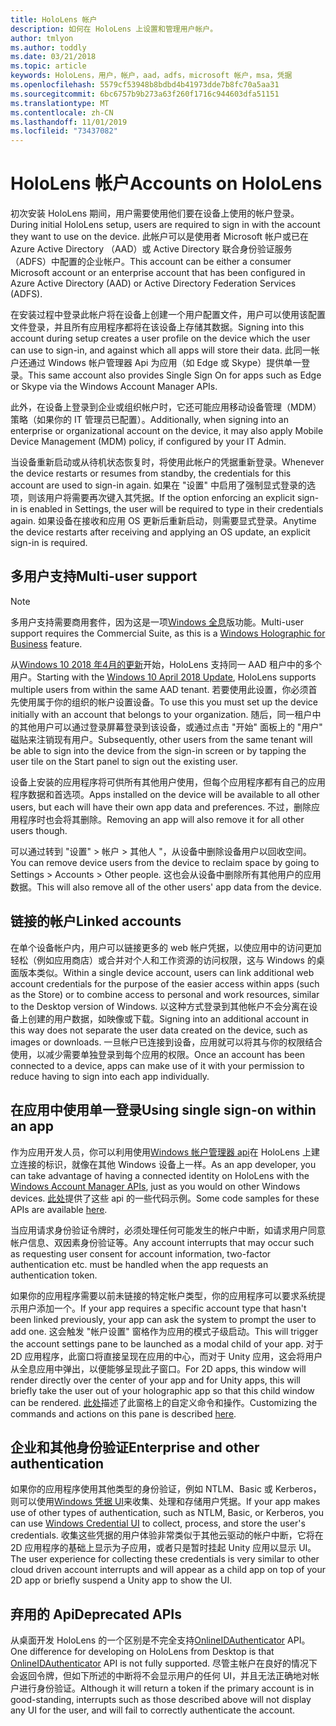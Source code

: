 ```yaml
---
title: HoloLens 帐户
description: 如何在 HoloLens 上设置和管理用户帐户。
author: tmlyon
ms.author: toddly
ms.date: 03/21/2018
ms.topic: article
keywords: HoloLens，用户，帐户，aad，adfs，microsoft 帐户，msa，凭据
ms.openlocfilehash: 5579cf53948b8bdbd4b41973dde7b8fc70a5aa31
ms.sourcegitcommit: 6bc6757b9b273a63f260f1716c944603dfa51151
ms.translationtype: MT
ms.contentlocale: zh-CN
ms.lasthandoff: 11/01/2019
ms.locfileid: "73437082"
---
```

# <a name="accounts-on-hololens"></a><span data-ttu-id="8ba93-104">HoloLens 帐户</span><span class="sxs-lookup"><span data-stu-id="8ba93-104">Accounts on HoloLens</span></span>

<span data-ttu-id="8ba93-105">初次安装 HoloLens 期间，用户需要使用他们要在设备上使用的帐户登录。</span><span class="sxs-lookup"><span data-stu-id="8ba93-105">During initial HoloLens setup, users are required to sign in with the account they want to use on the device.</span></span> <span data-ttu-id="8ba93-106">此帐户可以是使用者 Microsoft 帐户或已在 Azure Active Directory （AAD）或 Active Directory 联合身份验证服务（ADFS）中配置的企业帐户。</span><span class="sxs-lookup"><span data-stu-id="8ba93-106">This account can be either a consumer Microsoft account or an enterprise account that has been configured in Azure Active Directory (AAD) or Active Directory Federation Services (ADFS).</span></span>

<span data-ttu-id="8ba93-107">在安装过程中登录此帐户将在设备上创建一个用户配置文件，用户可以使用该配置文件登录，并且所有应用程序都将在该设备上存储其数据。</span><span class="sxs-lookup"><span data-stu-id="8ba93-107">Signing into this account during setup creates a user profile on the device which the user can use to sign-in, and against which all apps will store their data.</span></span> <span data-ttu-id="8ba93-108">此同一帐户还通过 Windows 帐户管理器 Api 为应用（如 Edge 或 Skype）提供单一登录。</span><span class="sxs-lookup"><span data-stu-id="8ba93-108">This same account also provides Single Sign On for apps such as Edge or Skype via the Windows Account Manager APIs.</span></span>

<span data-ttu-id="8ba93-109">此外，在设备上登录到企业或组织帐户时，它还可能应用移动设备管理（MDM）策略（如果你的 IT 管理员已配置）。</span><span class="sxs-lookup"><span data-stu-id="8ba93-109">Additionally, when signing into an enterprise or organizational account on the device, it may also apply Mobile Device Management (MDM) policy, if configured by your IT Admin.</span></span>

<span data-ttu-id="8ba93-110">当设备重新启动或从待机状态恢复时，将使用此帐户的凭据重新登录。</span><span class="sxs-lookup"><span data-stu-id="8ba93-110">Whenever the device restarts or resumes from standby, the credentials for this account are used to sign-in again.</span></span> <span data-ttu-id="8ba93-111">如果在 "设置" 中启用了强制显式登录的选项，则该用户将需要再次键入其凭据。</span><span class="sxs-lookup"><span data-stu-id="8ba93-111">If the option enforcing an explicit sign-in is enabled in Settings, the user will be required to type in their credentials again.</span></span> <span data-ttu-id="8ba93-112">如果设备在接收和应用 OS 更新后重新启动，则需要显式登录。</span><span class="sxs-lookup"><span data-stu-id="8ba93-112">Anytime the device restarts after receiving and applying an OS update, an explicit sign-in is required.</span></span>

## <a name="multi-user-support"></a><span data-ttu-id="8ba93-113">多用户支持</span><span class="sxs-lookup"><span data-stu-id="8ba93-113">Multi-user support</span></span>

>[!NOTE]
><span data-ttu-id="8ba93-114">多用户支持需要商用套件，因为这是一项[Windows 全息](https://docs.microsoft.com/hololens/hololens-upgrade-enterprise)版功能。</span><span class="sxs-lookup"><span data-stu-id="8ba93-114">Multi-user support requires the Commercial Suite, as this is a [Windows Holographic for Business](https://docs.microsoft.com/hololens/hololens-upgrade-enterprise) feature.</span></span>

<span data-ttu-id="8ba93-115">从[Windows 10 2018 年4月的更新](release-notes-april-2018.md)开始，HoloLens 支持同一 AAD 租户中的多个用户。</span><span class="sxs-lookup"><span data-stu-id="8ba93-115">Starting with the [Windows 10 April 2018 Update](release-notes-april-2018.md), HoloLens supports multiple users from within the same AAD tenant.</span></span> <span data-ttu-id="8ba93-116">若要使用此设置，你必须首先使用属于你的组织的帐户设置设备。</span><span class="sxs-lookup"><span data-stu-id="8ba93-116">To use this you must set up the device initially with an account that belongs to your organization.</span></span> <span data-ttu-id="8ba93-117">随后，同一租户中的其他用户可以通过登录屏幕登录到该设备，或通过点击 "开始" 面板上的 "用户" 磁贴来注销现有用户。</span><span class="sxs-lookup"><span data-stu-id="8ba93-117">Subsequently, other users from the same tenant will be able to sign into the device from the sign-in screen or by tapping the user tile on the Start panel to sign out the existing user.</span></span> 

<span data-ttu-id="8ba93-118">设备上安装的应用程序将可供所有其他用户使用，但每个应用程序都有自己的应用程序数据和首选项。</span><span class="sxs-lookup"><span data-stu-id="8ba93-118">Apps installed on the device will be available to all other users, but each will have their own app data and preferences.</span></span> <span data-ttu-id="8ba93-119">不过，删除应用程序时也会将其删除。</span><span class="sxs-lookup"><span data-stu-id="8ba93-119">Removing an app will also remove it for all other users though.</span></span> 

<span data-ttu-id="8ba93-120">可以通过转到 "设置" > 帐户 > 其他人 "，从设备中删除设备用户以回收空间。</span><span class="sxs-lookup"><span data-stu-id="8ba93-120">You can remove device users from the device to reclaim space by going to Settings > Accounts > Other people.</span></span> <span data-ttu-id="8ba93-121">这也会从设备中删除所有其他用户的应用数据。</span><span class="sxs-lookup"><span data-stu-id="8ba93-121">This will also remove all of the other users' app data from the device.</span></span> 

## <a name="linked-accounts"></a><span data-ttu-id="8ba93-122">链接的帐户</span><span class="sxs-lookup"><span data-stu-id="8ba93-122">Linked accounts</span></span>

<span data-ttu-id="8ba93-123">在单个设备帐户内，用户可以链接更多的 web 帐户凭据，以使应用中的访问更加轻松（例如应用商店）或合并对个人和工作资源的访问权限，这与 Windows 的桌面版本类似。</span><span class="sxs-lookup"><span data-stu-id="8ba93-123">Within a single device account, users can link additional web account credentials for the purpose of the easier access within apps (such as the Store) or to combine access to personal and work resources, similar to the Desktop version of Windows.</span></span> <span data-ttu-id="8ba93-124">以这种方式登录到其他帐户不会分离在设备上创建的用户数据，如映像或下载。</span><span class="sxs-lookup"><span data-stu-id="8ba93-124">Signing into an additional account in this way does not separate the user data created on the device, such as images or downloads.</span></span> <span data-ttu-id="8ba93-125">一旦帐户已连接到设备，应用就可以将其与你的权限结合使用，以减少需要单独登录到每个应用的权限。</span><span class="sxs-lookup"><span data-stu-id="8ba93-125">Once an account has been connected to a device, apps can make use of it with your permission to reduce having to sign into each app individually.</span></span>

## <a name="using-single-sign-on-within-an-app"></a><span data-ttu-id="8ba93-126">在应用中使用单一登录</span><span class="sxs-lookup"><span data-stu-id="8ba93-126">Using single sign-on within an app</span></span>

<span data-ttu-id="8ba93-127">作为应用开发人员，你可以利用使用[Windows 帐户管理器 api](https://msdn.microsoft.com/library/windows/apps/xaml/windows.security.authentication.web.core.aspx)在 HoloLens 上建立连接的标识，就像在其他 Windows 设备上一样。</span><span class="sxs-lookup"><span data-stu-id="8ba93-127">As an app developer, you can take advantage of having a connected identity on HoloLens with the [Windows Account Manager APIs](https://msdn.microsoft.com/library/windows/apps/xaml/windows.security.authentication.web.core.aspx), just as you would on other Windows devices.</span></span> <span data-ttu-id="8ba93-128">[此处](https://go.microsoft.com/fwlink/p/?LinkId=620621)提供了这些 api 的一些代码示例。</span><span class="sxs-lookup"><span data-stu-id="8ba93-128">Some code samples for these APIs are available [here](https://go.microsoft.com/fwlink/p/?LinkId=620621).</span></span>

<span data-ttu-id="8ba93-129">当应用请求身份验证令牌时，必须处理任何可能发生的帐户中断，如请求用户同意帐户信息、双因素身份验证等。</span><span class="sxs-lookup"><span data-stu-id="8ba93-129">Any account interrupts that may occur such as requesting user consent for account information, two-factor authentication etc. must be handled when the app requests an authentication token.</span></span>

<span data-ttu-id="8ba93-130">如果你的应用程序需要以前未链接的特定帐户类型，你的应用程序可以要求系统提示用户添加一个。</span><span class="sxs-lookup"><span data-stu-id="8ba93-130">If your app requires a specific account type that hasn't been linked previously, your app can ask the system to prompt the user to add one.</span></span> <span data-ttu-id="8ba93-131">这会触发 "帐户设置" 窗格作为应用的模式子级启动。</span><span class="sxs-lookup"><span data-stu-id="8ba93-131">This will trigger the account settings pane to be launched as a modal child of your app.</span></span> <span data-ttu-id="8ba93-132">对于2D 应用程序，此窗口将直接呈现在应用的中心，而对于 Unity 应用，这会将用户从全息应用中弹出，以便能够呈现此子窗口。</span><span class="sxs-lookup"><span data-stu-id="8ba93-132">For 2D apps, this window will render directly over the center of your app and for Unity apps, this will briefly take the user out of your holographic app so that this child window can be rendered.</span></span> <span data-ttu-id="8ba93-133">[此处](https://msdn.microsoft.com/library/windows/apps/windows.ui.applicationsettings.webaccountcommand.aspx)描述了此窗格上的自定义命令和操作。</span><span class="sxs-lookup"><span data-stu-id="8ba93-133">Customizing the commands and actions on this pane is described [here](https://msdn.microsoft.com/library/windows/apps/windows.ui.applicationsettings.webaccountcommand.aspx).</span></span>

## <a name="enterprise-and-other-authentication"></a><span data-ttu-id="8ba93-134">企业和其他身份验证</span><span class="sxs-lookup"><span data-stu-id="8ba93-134">Enterprise and other authentication</span></span>

<span data-ttu-id="8ba93-135">如果你的应用程序使用其他类型的身份验证，例如 NTLM、Basic 或 Kerberos，则可以使用[Windows 凭据 UI](https://msdn.microsoft.com/library/windows/apps/windows.security.credentials.ui.aspx)来收集、处理和存储用户凭据。</span><span class="sxs-lookup"><span data-stu-id="8ba93-135">If your app makes use of other types of authentication, such as NTLM, Basic, or Kerberos, you can use [Windows Credential UI](https://msdn.microsoft.com/library/windows/apps/windows.security.credentials.ui.aspx) to collect, process, and store the user's credentials.</span></span> <span data-ttu-id="8ba93-136">收集这些凭据的用户体验非常类似于其他云驱动的帐户中断，它将在2D 应用程序的基础上显示为子应用，或者只是暂时挂起 Unity 应用以显示 UI。</span><span class="sxs-lookup"><span data-stu-id="8ba93-136">The user experience for collecting these credentials is very similar to other cloud driven account interrupts and will appear as a child app on top of your 2D app or briefly suspend a Unity app to show the UI.</span></span>

## <a name="deprecated-apis"></a><span data-ttu-id="8ba93-137">弃用的 Api</span><span class="sxs-lookup"><span data-stu-id="8ba93-137">Deprecated APIs</span></span>

<span data-ttu-id="8ba93-138">从桌面开发 HoloLens 的一个区别是不完全支持[OnlineIDAuthenticator](https://msdn.microsoft.com/library/windows/apps/windows.security.authentication.onlineid.onlineidauthenticator.aspx) API。</span><span class="sxs-lookup"><span data-stu-id="8ba93-138">One difference for developing on HoloLens from Desktop is that [OnlineIDAuthenticator](https://msdn.microsoft.com/library/windows/apps/windows.security.authentication.onlineid.onlineidauthenticator.aspx) API is not fully supported.</span></span> <span data-ttu-id="8ba93-139">尽管主帐户在良好的情况下会返回令牌，但如下所述的中断将不会显示用户的任何 UI，并且无法正确地对帐户进行身份验证。</span><span class="sxs-lookup"><span data-stu-id="8ba93-139">Although it will return a token if the primary account is in good-standing, interrupts such as those described above will not display any UI for the user, and will fail to correctly authenticate the account.</span></span>

